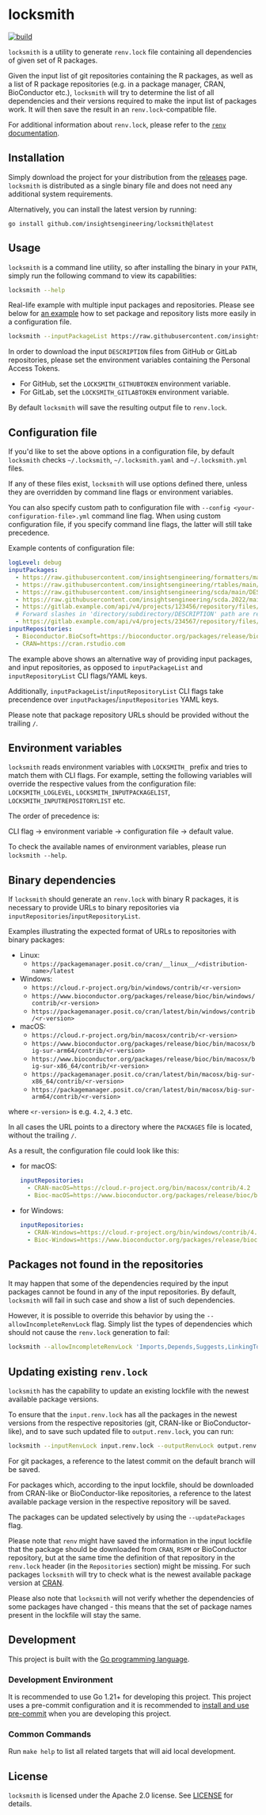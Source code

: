 # locksmith

[![build](https://github.com/insightsengineering/locksmith/actions/workflows/test.yml/badge.svg)](https://github.com/insightsengineering/locksmith/actions/workflows/test.yml)

`locksmith` is a utility to generate `renv.lock` file containing all dependencies of given set of R packages.

Given the input list of git repositories containing the R packages, as well as a list of R package
repositories (e.g. in a package manager, CRAN, BioConductor etc.), `locksmith` will try to determine
the list of all dependencies and their versions required to make the input list of packages work.
It will then save the result in an `renv.lock`-compatible file.

For additional information about `renv.lock`, please refer to the [`renv` documentation](https://rstudio.github.io/renv/articles/renv.html).

## Installation

Simply download the project for your distribution from the
[releases](https://github.com/insightsengineering/locksmith/releases) page. `locksmith` is
distributed as a single binary file and does not need any additional system requirements.

Alternatively, you can install the latest version by running:

```shell
go install github.com/insightsengineering/locksmith@latest
```

## Usage

`locksmith` is a command line utility, so after installing the binary in your `PATH`, simply run the
following command to view its capabilities:

```bash
locksmith --help
```

Real-life example with multiple input packages and repositories.
Please see below for [an example](#configuration-file) how to set package and repository lists more
easily in a configuration file.

```bash
locksmith --inputPackageList https://raw.githubusercontent.com/insightsengineering/formatters/main/DESCRIPTION,https://raw.githubusercontent.com/insightsengineering/rtables/main/DESCRIPTION,https://raw.githubusercontent.com/insightsengineering/scda/main/DESCRIPTION,https://raw.githubusercontent.com/insightsengineering/scda.2022/main/DESCRIPTION,https://raw.githubusercontent.com/insightsengineering/nestcolor/main/DESCRIPTION,https://raw.githubusercontent.com/insightsengineering/tern/main/DESCRIPTION,https://raw.githubusercontent.com/insightsengineering/rlistings/main/DESCRIPTION,https://gitlab.example.com/api/v4/projects/123456/repository/files/DESCRIPTION/raw?ref=main,https://gitlab.example.com/api/v4/projects/234567/repository/files/directory%2Fsubdirectory%2FDESCRIPTION/raw?ref=main --inputRepositoryList BioC=https://bioconductor.org/packages/release/bioc,CRAN=https://cran.rstudio.com
```

In order to download the input `DESCRIPTION` files from GitHub or GitLab repositories, please set the environment
variables containing the Personal Access Tokens.

* For GitHub, set the `LOCKSMITH_GITHUBTOKEN` environment variable.
* For GitLab, set the `LOCKSMITH_GITLABTOKEN` environment variable.

By default `locksmith` will save the resulting output file to `renv.lock`.

## Configuration file

If you'd like to set the above options in a configuration file, by default `locksmith` checks
`~/.locksmith`, `~/.locksmith.yaml` and `~/.locksmith.yml` files.

If any of these files exist, `locksmith` will use options defined there, unless they are overridden
by command line flags or environment variables.

You can also specify custom path to configuration file with `--config <your-configuration-file>.yml`
command line flag. When using custom configuration file, if you specify command line flags,
the latter will still take precedence.

Example contents of configuration file:

```yaml
logLevel: debug
inputPackages:
  - https://raw.githubusercontent.com/insightsengineering/formatters/main/DESCRIPTION
  - https://raw.githubusercontent.com/insightsengineering/rtables/main/DESCRIPTION
  - https://raw.githubusercontent.com/insightsengineering/scda/main/DESCRIPTION
  - https://raw.githubusercontent.com/insightsengineering/scda.2022/main/DESCRIPTION
  - https://gitlab.example.com/api/v4/projects/123456/repository/files/DESCRIPTION/raw?ref=main
  # Forward slashes in 'directory/subdirectory/DESCRIPTION' path are replaced by %2F
  - https://gitlab.example.com/api/v4/projects/234567/repository/files/directory%2Fsubdirectory%2FDESCRIPTION/raw?ref=main
inputRepositories:
  - Bioconductor.BioCsoft=https://bioconductor.org/packages/release/bioc
  - CRAN=https://cran.rstudio.com
```

The example above shows an alternative way of providing input packages, and input repositories,
as opposed to `inputPackageList` and `inputRepositoryList` CLI flags/YAML keys.

Additionally, `inputPackageList`/`inputRepositoryList` CLI flags take precendence over
`inputPackages`/`inputRepositories` YAML keys.

Please note that package repository URLs should be provided without the trailing `/`.

## Environment variables

`locksmith` reads environment variables with `LOCKSMITH_` prefix and tries to match them with CLI
flags. For example, setting the following variables will override the respective values from the
configuration file: `LOCKSMITH_LOGLEVEL`, `LOCKSMITH_INPUTPACKAGELIST`, `LOCKSMITH_INPUTREPOSITORYLIST` etc.

The order of precedence is:

CLI flag → environment variable → configuration file → default value.

To check the available names of environment variables, please run `locksmith --help`.

## Binary dependencies

If `locksmith` should generate an `renv.lock` with binary R packages,
it is necessary to provide URLs to binary repositories via `inputRepositories`/`inputRepositoryList`.

Examples illustrating the expected format of URLs to repositories with binary packages:

* Linux:
  * `https://packagemanager.posit.co/cran/__linux__/<distribution-name>/latest`
* Windows:
  * `https://cloud.r-project.org/bin/windows/contrib/<r-version>`
  * `https://www.bioconductor.org/packages/release/bioc/bin/windows/contrib/<r-version>`
  * `https://packagemanager.posit.co/cran/latest/bin/windows/contrib/<r-version>`
* macOS:
  * `https://cloud.r-project.org/bin/macosx/contrib/<r-version>`
  * `https://www.bioconductor.org/packages/release/bioc/bin/macosx/big-sur-arm64/contrib/<r-version>`
  * `https://www.bioconductor.org/packages/release/bioc/bin/macosx/big-sur-x86_64/contrib/<r-version>`
  * `https://packagemanager.posit.co/cran/latest/bin/macosx/big-sur-x86_64/contrib/<r-version>`
  * `https://packagemanager.posit.co/cran/latest/bin/macosx/big-sur-arm64/contrib/<r-version>`

where `<r-version>` is e.g. `4.2`, `4.3` etc.

In all cases the URL points to a directory where the `PACKAGES` file is located, without the trailing `/`.

As a result, the configuration file could look like this:

* for macOS:

    ```yaml
    inputRepositories:
      - CRAN-macOS=https://cloud.r-project.org/bin/macosx/contrib/4.2
      - Bioc-macOS=https://www.bioconductor.org/packages/release/bioc/bin/macosx/big-sur-x86_64/contrib/4.3
    ```

* for Windows:

    ```yaml
    inputRepositories:
      - CRAN-Windows=https://cloud.r-project.org/bin/windows/contrib/4.2
      - Bioc-Windows=https://www.bioconductor.org/packages/release/bioc/bin/windows/contrib/4.3
    ```

## Packages not found in the repositories

It may happen that some of the dependencies required by the input packages cannot be found in any of
the input repositories. By default, `locksmith` will fail in such case and show a list of such dependencies.

However, it is possible to override this behavior by using the `--allowIncompleteRenvLock` flag.
Simply list the types of dependencies which should not cause the `renv.lock` generation to fail:

```bash
locksmith --allowIncompleteRenvLock 'Imports,Depends,Suggests,LinkingTo'
```

## Updating existing `renv.lock`

`locksmith` has the capability to update an existing lockfile with the newest available package versions.

To ensure that the `input.renv.lock` has all the packages in the newest versions from the respective repositories (git, CRAN-like or BioConductor-like), and to save such updated file to `output.renv.lock`, you can run:

```bash
locksmith --inputRenvLock input.renv.lock --outputRenvLock output.renv.lock
```

For git packages, a reference to the latest commit on the default branch will be saved.

For packages which, according to the input lockfile, should be downloaded from CRAN-like or BioConductor-like repositories, a reference to the latest available package version in the respective repository will be saved.

The packages can be updated selectively by using the `--updatePackages` flag.

Please note that `renv` might have saved the information in the input lockfile that the package should be downloaded from `CRAN`, `RSPM` or BioConductor repository, but at the same time the definition of that repository in the `renv.lock` header (in the `Repositories` section) might be missing.
For such packages `locksmith` will try to check what is the newest available package version at [CRAN](https://cloud.r-project.org).

Please also note that `locksmith` will not verify whether the dependencies of some packages have changed - this means that the set of package names present in the lockfile will stay the same.

## Development

This project is built with the [Go programming language](https://go.dev/).

### Development Environment

It is recommended to use Go 1.21+ for developing this project. This project uses a pre-commit
configuration and it is recommended to [install and use pre-commit](https://pre-commit.com/#install)
when you are developing this project.

### Common Commands

Run `make help` to list all related targets that will aid local development.

## License

`locksmith` is licensed under the Apache 2.0 license. See [LICENSE](LICENSE) for details.
